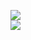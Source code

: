 [![](https://img.shields.io/badge/Made%20With-Github%20Spray-lightgrey.svg?style=for-the-badge&logo=github)](https://github.com/Annihil/github-spray#24541)  
[![](https://i.imgur.com/2DrTn0Z.gif)](https://github.com/Annihil/github-spray)